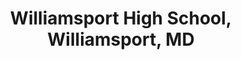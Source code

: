 ---
title: "Williamsport High School, Williamsport, MD"
project_id: 
date: 
conference_id: ""
presenters:
   - peter_bandettini
summary: "<p>Williamsport High School, Williamsport, MD</p>"
file: /assets/presentations/T170.ppt
filename: T170.ppt
layout: presentation
---